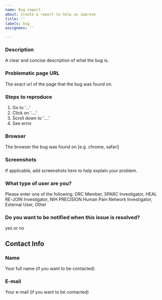 ```yaml
---
name: Bug report
about: Create a report to help us improve
title: ''
labels: bug
assignees: ''

---
```


### Description
A clear and concise description of what the bug is.

### Problematic page URL
The exact url of the page that the bug was found on.

### Steps to reproduce
1. Go to '...'
2. Click on '....'
3. Scroll down to '....'
4. See error

### Browser
The browser the bug was found on [e.g. chrome, safari]

### Screenshots
If applicable, add screenshots here to help explain your problem.

### What type of user are you?
Please enter one of the following: DRC Member, SPARC Investigator, HEAL RE-JOIN Investigator, NIH PRECISION Human Pain Network Investigator, External User, Other

### Do you want to be notified when this issue is resolved?
yes or no

## Contact Info
### Name
Your full name (if you want to be contacted)

### E-mail
Your e-mail (if you want to be contacted)
